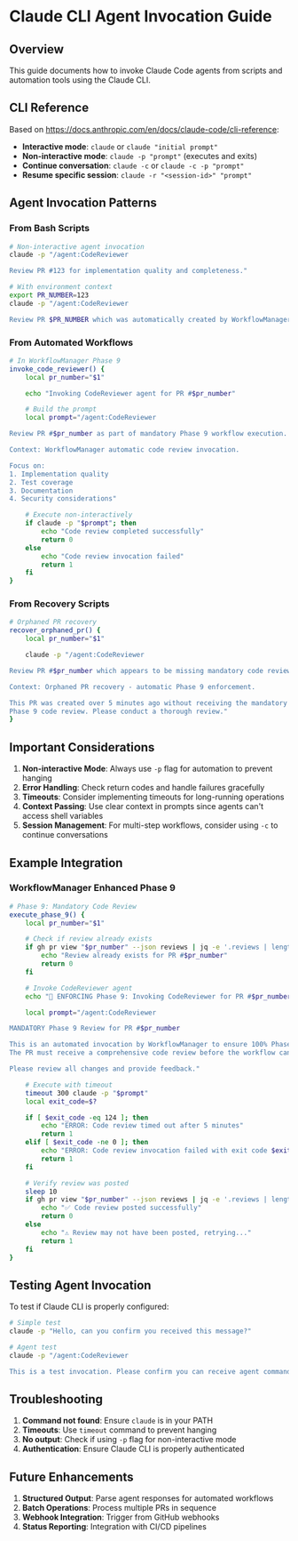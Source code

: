 # Claude CLI Agent Invocation Guide

## Overview

This guide documents how to invoke Claude Code agents from scripts and automation tools using the Claude CLI.

## CLI Reference

Based on https://docs.anthropic.com/en/docs/claude-code/cli-reference:

- **Interactive mode**: `claude` or `claude "initial prompt"`
- **Non-interactive mode**: `claude -p "prompt"` (executes and exits)
- **Continue conversation**: `claude -c` or `claude -c -p "prompt"`
- **Resume specific session**: `claude -r "<session-id>" "prompt"`

## Agent Invocation Patterns

### From Bash Scripts

```bash
# Non-interactive agent invocation
claude -p "/agent:CodeReviewer

Review PR #123 for implementation quality and completeness."

# With environment context
export PR_NUMBER=123
claude -p "/agent:CodeReviewer

Review PR $PR_NUMBER which was automatically created by WorkflowManager."
```

### From Automated Workflows

```bash
# In WorkflowManager Phase 9
invoke_code_reviewer() {
    local pr_number="$1"

    echo "Invoking CodeReviewer agent for PR #$pr_number"

    # Build the prompt
    local prompt="/agent:CodeReviewer

Review PR #$pr_number as part of mandatory Phase 9 workflow execution.

Context: WorkflowManager automatic code review invocation.

Focus on:
1. Implementation quality
2. Test coverage
3. Documentation
4. Security considerations"

    # Execute non-interactively
    if claude -p "$prompt"; then
        echo "Code review completed successfully"
        return 0
    else
        echo "Code review invocation failed"
        return 1
    fi
}
```

### From Recovery Scripts

```bash
# Orphaned PR recovery
recover_orphaned_pr() {
    local pr_number="$1"

    claude -p "/agent:CodeReviewer

Review PR #$pr_number which appears to be missing mandatory code review.

Context: Orphaned PR recovery - automatic Phase 9 enforcement.

This PR was created over 5 minutes ago without receiving the mandatory
Phase 9 code review. Please conduct a thorough review."
}
```

## Important Considerations

1. **Non-interactive Mode**: Always use `-p` flag for automation to prevent hanging
2. **Error Handling**: Check return codes and handle failures gracefully
3. **Timeouts**: Consider implementing timeouts for long-running operations
4. **Context Passing**: Use clear context in prompts since agents can't access shell variables
5. **Session Management**: For multi-step workflows, consider using `-c` to continue conversations

## Example Integration

### WorkflowManager Enhanced Phase 9

```bash
# Phase 9: Mandatory Code Review
execute_phase_9() {
    local pr_number="$1"

    # Check if review already exists
    if gh pr view "$pr_number" --json reviews | jq -e '.reviews | length > 0' >/dev/null; then
        echo "Review already exists for PR #$pr_number"
        return 0
    fi

    # Invoke CodeReviewer agent
    echo "🚨 ENFORCING Phase 9: Invoking CodeReviewer for PR #$pr_number"

    local prompt="/agent:CodeReviewer

MANDATORY Phase 9 Review for PR #$pr_number

This is an automated invocation by WorkflowManager to ensure 100% Phase 9 compliance.
The PR must receive a comprehensive code review before the workflow can proceed.

Please review all changes and provide feedback."

    # Execute with timeout
    timeout 300 claude -p "$prompt"
    local exit_code=$?

    if [ $exit_code -eq 124 ]; then
        echo "ERROR: Code review timed out after 5 minutes"
        return 1
    elif [ $exit_code -ne 0 ]; then
        echo "ERROR: Code review invocation failed with exit code $exit_code"
        return 1
    fi

    # Verify review was posted
    sleep 10
    if gh pr view "$pr_number" --json reviews | jq -e '.reviews | length > 0' >/dev/null; then
        echo "✅ Code review posted successfully"
        return 0
    else
        echo "⚠️ Review may not have been posted, retrying..."
        return 1
    fi
}
```

## Testing Agent Invocation

To test if Claude CLI is properly configured:

```bash
# Simple test
claude -p "Hello, can you confirm you received this message?"

# Agent test
claude -p "/agent:CodeReviewer

This is a test invocation. Please confirm you can receive agent commands."
```

## Troubleshooting

1. **Command not found**: Ensure `claude` is in your PATH
2. **Timeouts**: Use `timeout` command to prevent hanging
3. **No output**: Check if using `-p` flag for non-interactive mode
4. **Authentication**: Ensure Claude CLI is properly authenticated

## Future Enhancements

1. **Structured Output**: Parse agent responses for automated workflows
2. **Batch Operations**: Process multiple PRs in sequence
3. **Webhook Integration**: Trigger from GitHub webhooks
4. **Status Reporting**: Integration with CI/CD pipelines
